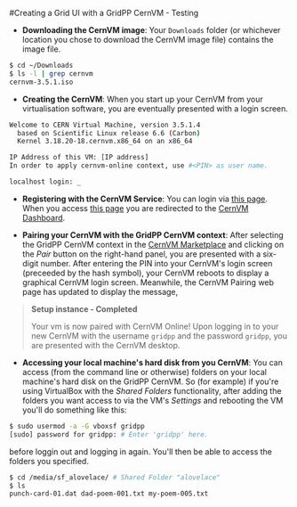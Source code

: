 #Creating a Grid UI with a GridPP CernVM - Testing

* **Downloading the CernVM image**: Your `Downloads` folder
(or whichever location you chose to download the CernVM image file)
contains the image file.
```bash
$ cd ~/Downloads
$ ls -l | grep cernvm
cernvm-3.5.1.iso
```

* **Creating the CernVM**: When you start up your CernVM
from your virtualisation software,
you are eventually presented with a login screen.

```bash
Welcome to CERN Virtual Machine, version 3.5.1.4
  based on Scientific Linux release 6.6 (Carbon)
  Kernel 3.18.20-18.cernvm.x86_64 on an x86_64

IP Address of this VM: [IP address]
In order to apply cernvm-online context, use #<PIN> as user name.

localhost login: _
```

* **Registering with the CernVM Service**:
You can login via
[this page](https://cernvm-online.cern.ch/user/login).
When you access
[this page](https://cernvm-online.cern.ch/)
you are redirected to the
[CernVM Dashboard](https://cernvm-online.cern.ch/dashboard).

* **Pairing your CernVM with the GridPP CernVM context**:
After selecting the GridPP CernVM context in the
[CernVM Marketplace](https://cernvm-online.cern.ch/market/list)
and clicking on the _Pair_ button on the right-hand panel,
you are presented with a six-digit number.
After entering the PIN into your CernVM's login screen
(preceeded by the hash symbol),
your CernVM reboots to display a graphical CernVM login screen.
Meanwhile, the CernVM Pairing web page has updated
to display the message,
> **Setup instance - Completed**
>
> Your vm is now paired with CernVM Online!
Upon logging in to your new CernVM with the username
`gridpp` and the password `gridpp`, you are presented
with the CernVM desktop.

* **Accessing your local machine's hard disk from you CernVM**:
You can access (from the command line or otherwise) folders on
your local machine's hard disk on the GridPP CernVM.
So (for example)
if you're using VirtualBox with the _Shared Folders_ functionality,
after adding the folders you want access to via the VM's _Settings_
and rebooting the VM you'll do something like this:
```bash
$ sudo usermod -a -G vboxsf gridpp
[sudo] password for gridpp: # Enter 'gridpp' here.
```
before loggin out and logging in again.
You'll then be able to access the folders you specified.
```bash
$ cd /media/sf_alovelace/ # Shared Folder "alovelace" 
$ ls
punch-card-01.dat dad-poem-001.txt my-poem-005.txt
```
